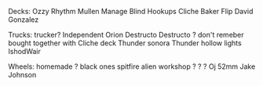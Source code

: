 Decks:
Ozzy
Rhythm  Mullen
Manage
Blind
Hookups
Cliche
Baker
Flip David Gonzalez

Trucks:
trucker?
Independent
Orion
Destructo
Destructo
? don't remeber bought together with Cliche deck
Thunder sonora
Thunder hollow lights IshodWair

Wheels:
homemade
? black ones
spitfire
alien workshop
?
?
?
Oj 52mm Jake Johnson

